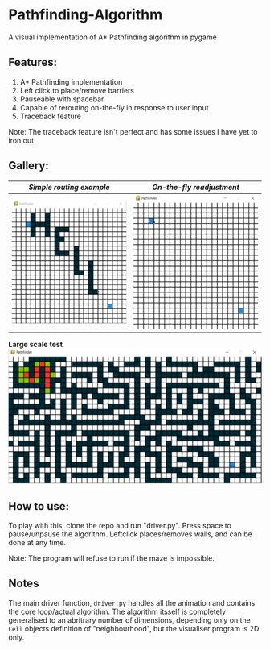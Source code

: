 # Pathfinding-Algorithm
A visual implementation of A* Pathfinding algorithm in pygame

Features:
----
1. A* Pathfinding implementation
2. Left click to place/remove barriers
3. Pauseable with spacebar
4. Capable of rerouting on-the-fly in response to user input
5. Traceback feature

Note: The traceback feature isn't perfect and has some issues I have yet to iron out

Gallery:
---
|*Simple routing example*|*On-the-fly readjustment*|
|:--:|:---:|
|![gif](Hello_test.gif)|![gif](redirect_test.gif)

**Large scale test**
![gif](big_maze_test.gif)

How to use:
----
To play with this, clone the repo and run "driver.py".
Press space to pause/unpause the algorithm.
Leftclick places/removes walls, and can be done at any time.

Note: The program will refuse to run if the maze is impossible.


Notes
----
The main driver function, ```driver.py``` handles all the animation and contains the core loop/actual algorithm. The algorithm itsself is completely generalised to an abritrary number of dimensions, depending only on the ```Cell``` objects definition of "neighbourhood", but the visualiser program is 2D only.
